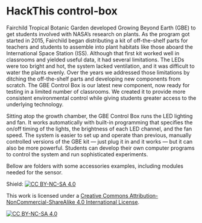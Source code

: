 # HackThis control-box

Fairchild Tropical Botanic Garden developed Growing Beyond Earth (GBE) to get students involved with NASA’s research on plants. As the program got started in 2015, Fairchild began distributing a kit of off-the-shelf parts for teachers and students to assemble into plant habitats like those aboard the International Space Station (ISS). Although that first kit worked well in classrooms and yielded useful data, it had several limitations. The LEDs were too bright and hot, the system lacked ventilation, and it was difficult to water the plants evenly. Over the years we addressed those limitations by ditching the off-the-shelf parts and developing new components from scratch. The GBE Control Box is our latest new component, now ready for testing in a limited number of classrooms. We created it to provide more consistent environmental control while giving students greater access to the underlying technology.

Sitting atop the growth chamber, the GBE Control Box runs the LED lighting and fan. It works automatically with built-in programming that specifies the on/off timing of the lights, the brightness of each LED channel, and the fan speed. The system is easier to set up and operate than previous, manually controlled versions of the GBE kit — just plug it in and it works — but it can also be more powerful. Students can develop their own computer programs to control the system and run sophisticated experiments. 

Bellow are folders with some accessories examples, including modules needed for the sensor. 





Shield: [![CC BY-NC-SA 4.0][cc-by-nc-sa-shield]][cc-by-nc-sa]

This work is licensed under a
[Creative Commons Attribution-NonCommercial-ShareAlike 4.0 International License][cc-by-nc-sa].

[![CC BY-NC-SA 4.0][cc-by-nc-sa-image]][cc-by-nc-sa]

[cc-by-nc-sa]: http://creativecommons.org/licenses/by-nc-sa/4.0/
[cc-by-nc-sa-image]: https://licensebuttons.net/l/by-nc-sa/4.0/88x31.png
[cc-by-nc-sa-shield]: https://img.shields.io/badge/License-CC%20BY--NC--SA%204.0-lightgrey.svg
